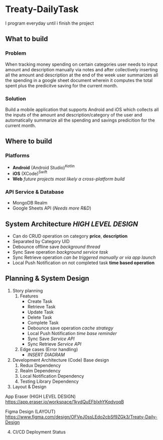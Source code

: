 # Treaty-DailyTask

I program everyday until i finish the project

## What to build

### Problem

When tracking money spending on certain categories user needs to input amount and description manually via notes and after collectively inserting all the amount and description at the end of the week user summarizes all the spending in a google sheet document wherein it computes the total spent plus the predicitve saving for the current month.

### Solution

Build a mobile application that supports Android and iOS which collects all the inputs of the amount and description/category of the user and automatically summarize all the spending and savings predicition for the current month.

## Where to build

### Platforms

-   **Android** (Android Studio)<sup>Kotlin</sup>
-   **iOS** (XCode)<sup>Swift</sup>
-   **Web** _future projects most likely a cross-platform build_

### API Service & Database

-   MongoDB Realm
-   Google Sheets API (_Needs more R&D_)

## System Architecture _HIGH LEVEL DESIGN_

-   Can do CRUD operation on category **price**, **description**
-   Separated by Category UID
-   Debounce offline save _background thread_
-   Sync Save operation _background service task_
-   Sync Retrieve operation _can be triggered manually or via app launch_
-   Local Push Notification on not completed task **time based operation**

## Planning & System Design

1. Story planning
    1. Features
        - Create Task
        - Retrieve Task
        - Update Task
        - Delete Task
        - Complete Task
        - Debounce save operation _cache strategy_
        - Local Push Notification _time base reminder_
        - Sync Save _Service API_
        - Sync Retrieve _Service API_
    2. Edge cases (Error handling)
        - _INSERT DIAGRAM_
2. Development Architecture (Code) Base design
    1. Redux Dependency
    2. Realm Dependency
    3. Local Notification Dependency
    4. Testing Library Dependency
3. Layout & Design

App Eraser (HIGH LEVEL DESIGN) https://app.eraser.io/workspace/1kydQuEFbIxhYKqdvoqB

Figma Design (LAYOUT)
https://www.figma.com/design/OFVeJ0ssLEdo2cbSf9ZGk3/Treaty-Daily-Design

4. CI/CD Deployment Status
